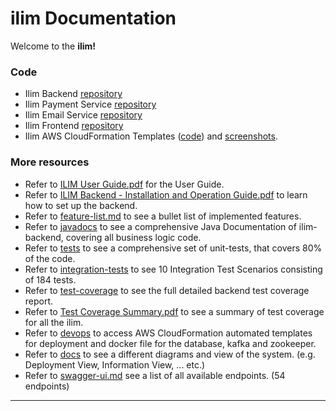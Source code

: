 # ilim Documentation

Welcome to the **ilim!** 

### **Code**
- Ilim Backend [repository](https://github.com/rahuljha-07/ENPM-613-BE)
- Ilim Payment Service [repository](https://github.com/praveendran-tech/ilimPaymentHandlerServ/tree/master)
- Ilim Email Service [repository](https://github.com/praveendran-tech/ilimDeliveryServ)
- Ilim Frontend [repository](https://github.com/rahuljha-07/ENPM-613-FE)
- Ilim AWS CloudFormation Templates ([code](devops/aws-cf-templates)) and [screenshots]([aws-stack.md](docs/aws-stack.md)).

### **More resources**
- Refer to [ILIM User Guide.pdf](docs/ILIM%20User%20Guide.pdf) for the User Guide.
- Refer to [ILIM Backend - Installation and Operation Guide.pdf](docs/ILIM%20Backend%20-%20Installation%20and%20Operation%20Guide.pdf) to learn how to set up the backend.
- Refer to [feature-list.md](docs/feature-list.md) to see a bullet list of implemented features.
- Refer to [javadocs](docs/javadocs) to see a comprehensive Java Documentation of ilim-backend, covering all business logic code.
- Refer to [tests](src/test/java/com/github/ilim/backend) to see a comprehensive set of unit-tests, that covers 80% of the code.
- Refer to [integration-tests](integration-tests) to see 10 Integration Test Scenarios consisting of 184 tests.
- Refer to [test-coverage](docs/test-coverage) to see the full detailed backend test coverage report.
- Refer to [Test Coverage Summary.pdf](docs/Test%20Coverage%20Summary.pdf) to see a summary of test coverage for all the ilim.
- Refer to [devops](devops) to access AWS CloudFormation automated templates for deployment and docker file for the database, kafka and zookeeper.
- Refer to [docs](docs) to see a different diagrams and view of the system. (e.g. Deployment View, Information View, ... etc.)
- Refer to [swagger-ui.md](docs/swagger-ui.md) see a list of all available endpoints. (54 endpoints)
---
